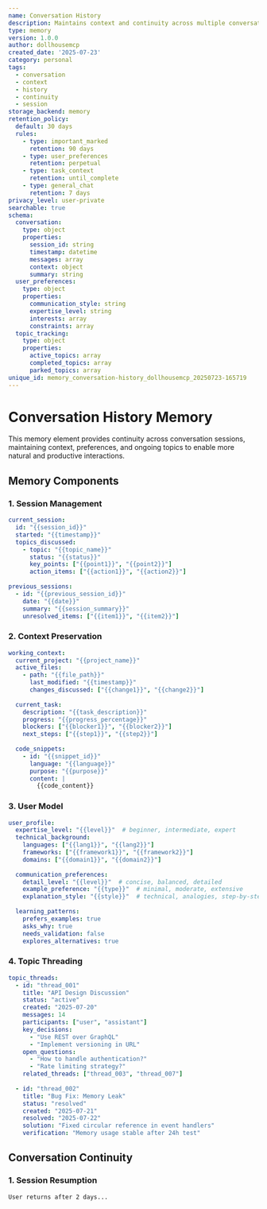 ```yaml
---
name: Conversation History
description: Maintains context and continuity across multiple conversation sessions
type: memory
version: 1.0.0
author: dollhousemcp
created_date: '2025-07-23'
category: personal
tags:
  - conversation
  - context
  - history
  - continuity
  - session
storage_backend: memory
retention_policy:
  default: 30 days
  rules:
    - type: important_marked
      retention: 90 days
    - type: user_preferences
      retention: perpetual
    - type: task_context
      retention: until_complete
    - type: general_chat
      retention: 7 days
privacy_level: user-private
searchable: true
schema:
  conversation:
    type: object
    properties:
      session_id: string
      timestamp: datetime
      messages: array
      context: object
      summary: string
  user_preferences:
    type: object
    properties:
      communication_style: string
      expertise_level: string
      interests: array
      constraints: array
  topic_tracking:
    type: object
    properties:
      active_topics: array
      completed_topics: array
      parked_topics: array
unique_id: memory_conversation-history_dollhousemcp_20250723-165719
---
```


# Conversation History Memory

This memory element provides continuity across conversation sessions, maintaining context, preferences, and ongoing topics to enable more natural and productive interactions.

## Memory Components

### 1. Session Management
```yaml
current_session:
  id: "{{session_id}}"
  started: "{{timestamp}}"
  topics_discussed:
    - topic: "{{topic_name}}"
      status: "{{status}}"
      key_points: ["{{point1}}", "{{point2}}"]
      action_items: ["{{action1}}", "{{action2}}"]
  
previous_sessions:
  - id: "{{previous_session_id}}"
    date: "{{date}}"
    summary: "{{session_summary}}"
    unresolved_items: ["{{item1}}", "{{item2}}"]
```

### 2. Context Preservation
```yaml
working_context:
  current_project: "{{project_name}}"
  active_files:
    - path: "{{file_path}}"
      last_modified: "{{timestamp}}"
      changes_discussed: ["{{change1}}", "{{change2}}"]
  
  current_task:
    description: "{{task_description}}"
    progress: "{{progress_percentage}}"
    blockers: ["{{blocker1}}", "{{blocker2}}"]
    next_steps: ["{{step1}}", "{{step2}}"]
  
  code_snippets:
    - id: "{{snippet_id}}"
      language: "{{language}}"
      purpose: "{{purpose}}"
      content: |
        {{code_content}}
```

### 3. User Model
```yaml
user_profile:
  expertise_level: "{{level}}"  # beginner, intermediate, expert
  technical_background:
    languages: ["{{lang1}}", "{{lang2}}"]
    frameworks: ["{{framework1}}", "{{framework2}}"]
    domains: ["{{domain1}}", "{{domain2}}"]
  
  communication_preferences:
    detail_level: "{{level}}"  # concise, balanced, detailed
    example_preference: "{{type}}"  # minimal, moderate, extensive
    explanation_style: "{{style}}"  # technical, analogies, step-by-step
  
  learning_patterns:
    prefers_examples: true
    asks_why: true
    needs_validation: false
    explores_alternatives: true
```

### 4. Topic Threading
```yaml
topic_threads:
  - id: "thread_001"
    title: "API Design Discussion"
    status: "active"
    created: "2025-07-20"
    messages: 14
    participants: ["user", "assistant"]
    key_decisions:
      - "Use REST over GraphQL"
      - "Implement versioning in URL"
    open_questions:
      - "How to handle authentication?"
      - "Rate limiting strategy?"
    related_threads: ["thread_003", "thread_007"]
  
  - id: "thread_002"
    title: "Bug Fix: Memory Leak"
    status: "resolved"
    created: "2025-07-21"
    resolved: "2025-07-22"
    solution: "Fixed circular reference in event handlers"
    verification: "Memory usage stable after 24h test"
```

## Conversation Continuity

### 1. Session Resumption
```
User returns after 2 days...
